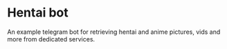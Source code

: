 # Hentai bot  

An example telegram bot for retrieving hentai and anime pictures, vids and more from dedicated services.  
